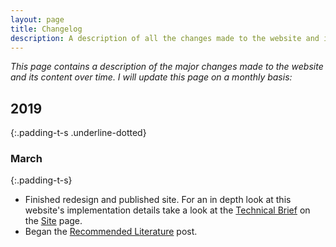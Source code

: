 ```yaml
---
layout: page
title: Changelog
description: A description of all the changes made to the website and its content over time.
---
```


*This page contains a description of the major changes made to the website and its content over time.*
*I will update this page on a monthly basis:*

## 2019
{:.padding-t-s .underline-dotted}

### March
{:.padding-t-s}

* Finished redesign and published site. For an in depth look at this website's implementation 
  details take a look at the <a href="/site#technical-brief">Technical Brief</a> on the <a href="/site">Site</a> page.
* Began the <a href="/posts/recommended-literature">Recommended Literature</a> post.
